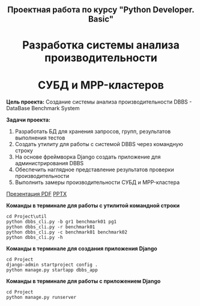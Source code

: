 ## <div align="center"> Проектная работа по курсу "Python Developer. Basic" <div align="center"> ##

# <div align="center"> Разработка системы анализа производительности </div> # 

# <div align="center"> СУБД и MPP-кластеров </div> #

**Цель проекта:**
Создание системы анализа производительности DBBS - DataBase Benchmark System

**Задачи проекта:**

1. Разработать БД для хранения запросов, групп, результатов выполнения тестов
2. Создать утилиту для работы с системой DBBS через командную строку
3. На основе фреймворка Django создать приложение для администрирования DBBS
4. Обеспечить наглядное представление результатов проверки производительности
5. Выполнить замеры производительности СУБД и MPP-кластера

[Презентация PDF](Презентация.pdf) [PPTX](Презентация.pptx)

**Команды в терминале для работы с утилитой командной строки**

``` 
cd Project\util
python dbbs_cli.py -b gr1 benchmark01 pg1
python dbbs_cli.py -r benchmark01
python dbbs_cli.py -c benchmark01 benchmark02
python dbbs_cli.py -h
```

**Команды в терминале для создания приложения Django**

```
cd Project
django-admin startproject config .
python manage.py startapp dbbs_app
```

**Команды в терминале для работы с приложением Django**

```
cd Project
python manage.py runserver
```
